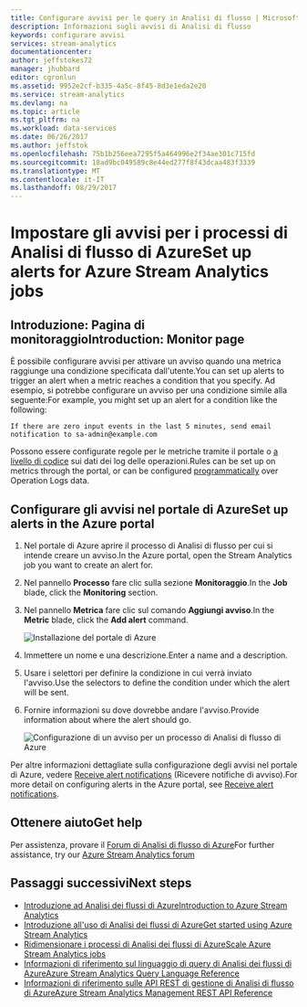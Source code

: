 ```yaml
---
title: Configurare avvisi per le query in Analisi di flusso | Microsoft Docs
description: Informazioni sugli avvisi di Analisi di flusso
keywords: configurare avvisi
services: stream-analytics
documentationcenter: 
author: jeffstokes72
manager: jhubbard
editor: cgronlun
ms.assetid: 9952e2cf-b335-4a5c-8f45-8d3e1eda2e20
ms.service: stream-analytics
ms.devlang: na
ms.topic: article
ms.tgt_pltfrm: na
ms.workload: data-services
ms.date: 06/26/2017
ms.author: jeffstok
ms.openlocfilehash: 75b1b256eea7295f5a464996e2f34ae301c715fd
ms.sourcegitcommit: 18ad9bc049589c8e44ed277f8f43dcaa483f3339
ms.translationtype: MT
ms.contentlocale: it-IT
ms.lasthandoff: 08/29/2017
---
```

# <a name="set-up-alerts-for-azure-stream-analytics-jobs"></a><span data-ttu-id="a2079-104">Impostare gli avvisi per i processi di Analisi di flusso di Azure</span><span class="sxs-lookup"><span data-stu-id="a2079-104">Set up alerts for Azure Stream Analytics jobs</span></span>
## <a name="introduction-monitor-page"></a><span data-ttu-id="a2079-105">Introduzione: Pagina di monitoraggio</span><span class="sxs-lookup"><span data-stu-id="a2079-105">Introduction: Monitor page</span></span>
<span data-ttu-id="a2079-106">È possibile configurare avvisi per attivare un avviso quando una metrica raggiunge una condizione specificata dall'utente.</span><span class="sxs-lookup"><span data-stu-id="a2079-106">You can set up alerts to trigger an alert when a metric reaches a condition that you specify.</span></span> <span data-ttu-id="a2079-107">Ad esempio, si potrebbe configurare un avviso per una condizione simile alla seguente:</span><span class="sxs-lookup"><span data-stu-id="a2079-107">For example, you might set up an alert for a condition like the following:</span></span>

`If there are zero input events in the last 5 minutes, send email notification to sa-admin@example.com`

<span data-ttu-id="a2079-108">Possono essere configurate regole per le metriche tramite il portale o [a livello di codice](https://code.msdn.microsoft.com/windowsazure/Receive-Email-Notifications-199e2c9a) sui dati dei log delle operazioni.</span><span class="sxs-lookup"><span data-stu-id="a2079-108">Rules can be set up on metrics through the portal, or can be configured [programmatically](https://code.msdn.microsoft.com/windowsazure/Receive-Email-Notifications-199e2c9a) over Operation Logs data.</span></span>

## <a name="set-up-alerts-in-the-azure-portal"></a><span data-ttu-id="a2079-109">Configurare gli avvisi nel portale di Azure</span><span class="sxs-lookup"><span data-stu-id="a2079-109">Set up alerts in the Azure portal</span></span>
1. <span data-ttu-id="a2079-110">Nel portale di Azure aprire il processo di Analisi di flusso per cui si intende creare un avviso.</span><span class="sxs-lookup"><span data-stu-id="a2079-110">In the Azure portal, open the Stream Analytics job you want to create an alert for.</span></span> 

2. <span data-ttu-id="a2079-111">Nel pannello **Processo** fare clic sulla sezione **Monitoraggio**.</span><span class="sxs-lookup"><span data-stu-id="a2079-111">In the **Job** blade, click the **Monitoring** section.</span></span>  

3. <span data-ttu-id="a2079-112">Nel pannello **Metrica** fare clic sul comando **Aggiungi avviso**.</span><span class="sxs-lookup"><span data-stu-id="a2079-112">In the **Metric** blade, click the **Add alert** command.</span></span>

      ![Installazione del portale di Azure](./media/stream-analytics-set-up-alerts/06-stream-analytics-set-up-alerts.png)  

4. <span data-ttu-id="a2079-114">Immettere un nome e una descrizione.</span><span class="sxs-lookup"><span data-stu-id="a2079-114">Enter a name and a description.</span></span>

5. <span data-ttu-id="a2079-115">Usare i selettori per definire la condizione in cui verrà inviato l'avviso.</span><span class="sxs-lookup"><span data-stu-id="a2079-115">Use the selectors to define the condition under which the alert will be sent.</span></span>

6. <span data-ttu-id="a2079-116">Fornire informazioni su dove dovrebbe andare l'avviso.</span><span class="sxs-lookup"><span data-stu-id="a2079-116">Provide information about where the alert should go.</span></span>

      ![Configurazione di un avviso per un processo di Analisi di flusso di Azure](./media/stream-analytics-set-up-alerts/stream-analytics-add-alert.png)  

<span data-ttu-id="a2079-118">Per altre informazioni dettagliate sulla configurazione degli avvisi nel portale di Azure, vedere [Receive alert notifications](../monitoring-and-diagnostics/insights-receive-alert-notifications.md) (Ricevere notifiche di avviso).</span><span class="sxs-lookup"><span data-stu-id="a2079-118">For more detail on configuring alerts in the Azure portal, see [Receive alert notifications](../monitoring-and-diagnostics/insights-receive-alert-notifications.md).</span></span>  


## <a name="get-help"></a><span data-ttu-id="a2079-119">Ottenere aiuto</span><span class="sxs-lookup"><span data-stu-id="a2079-119">Get help</span></span>
<span data-ttu-id="a2079-120">Per assistenza, provare il [Forum di Analisi di flusso di Azure](https://social.msdn.microsoft.com/Forums/en-US/home?forum=AzureStreamAnalytics)</span><span class="sxs-lookup"><span data-stu-id="a2079-120">For further assistance, try our [Azure Stream Analytics forum](https://social.msdn.microsoft.com/Forums/en-US/home?forum=AzureStreamAnalytics)</span></span>

## <a name="next-steps"></a><span data-ttu-id="a2079-121">Passaggi successivi</span><span class="sxs-lookup"><span data-stu-id="a2079-121">Next steps</span></span>
* [<span data-ttu-id="a2079-122">Introduzione ad Analisi dei flussi di Azure</span><span class="sxs-lookup"><span data-stu-id="a2079-122">Introduction to Azure Stream Analytics</span></span>](stream-analytics-introduction.md)
* [<span data-ttu-id="a2079-123">Introduzione all'uso di Analisi dei flussi di Azure</span><span class="sxs-lookup"><span data-stu-id="a2079-123">Get started using Azure Stream Analytics</span></span>](stream-analytics-get-started.md)
* [<span data-ttu-id="a2079-124">Ridimensionare i processi di Analisi dei flussi di Azure</span><span class="sxs-lookup"><span data-stu-id="a2079-124">Scale Azure Stream Analytics jobs</span></span>](stream-analytics-scale-jobs.md)
* [<span data-ttu-id="a2079-125">Informazioni di riferimento sul linguaggio di query di Analisi dei flussi di Azure</span><span class="sxs-lookup"><span data-stu-id="a2079-125">Azure Stream Analytics Query Language Reference</span></span>](https://msdn.microsoft.com/library/azure/dn834998.aspx)
* [<span data-ttu-id="a2079-126">Informazioni di riferimento sulle API REST di gestione di Analisi di flusso di Azure</span><span class="sxs-lookup"><span data-stu-id="a2079-126">Azure Stream Analytics Management REST API Reference</span></span>](https://msdn.microsoft.com/library/azure/dn835031.aspx)

